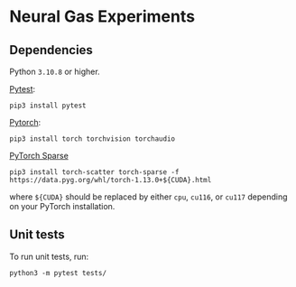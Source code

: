 # Neural Gas Experiments

## Dependencies

Python `3.10.8` or higher.

[Pytest](https://docs.pytest.org/en/7.1.x/getting-started.html):

```
pip3 install pytest
```

[Pytorch](https://pytorch.org/):

```
pip3 install torch torchvision torchaudio
```

[PyTorch Sparse](https://github.com/rusty1s/pytorch_sparse)

```
pip3 install torch-scatter torch-sparse -f https://data.pyg.org/whl/torch-1.13.0+${CUDA}.html
```

where `${CUDA}` should be replaced by either `cpu`, `cu116`, or `cu117` depending on your PyTorch installation.

## Unit tests

To run unit tests, run:

```
python3 -m pytest tests/
```